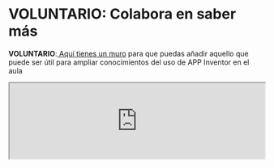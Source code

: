 
# VOLUNTARIO: Colabora en saber más

**VOLUNTARIO**:[ Aquí tienes un muro](https://padlet.com/CATEDU/APPinventor) para que puedas añadir aquello que puede ser útil para ampliar conocimientos del uso de APP Inventor en el aula

<iframe src="https://padlet.com/padlets/376pnnlh26nf/embeds/preview_embed" width="100%" heigth="500">p</iframe>